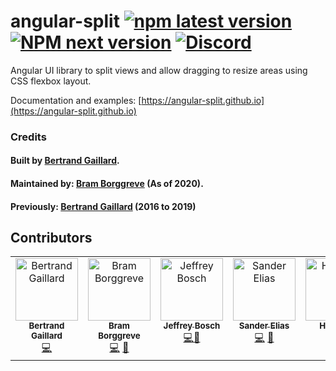# angular-split [![npm latest version](https://img.shields.io/npm/v/angular-split/latest.svg?style=flat-square)](https://www.npmjs.com/package/angular-split) [![NPM next version](https://img.shields.io/npm/v/angular-split/next.svg?style=flat-square)](https://www.npmjs.com/package/angular-split) [![Discord](https://img.shields.io/discord/748677963142135818?color=7289DA&label=Angular%20Discord&logo=discord&logoColor=white&style=flat-square)](https://discord.gg/Qm9MPCg)

Angular UI library to split views and allow dragging to resize areas using CSS flexbox layout.

Documentation and examples:
[https://angular-split.github.io](https://angular-split.github.io)

### Credits

#### Built by [Bertrand Gaillard](https://github.com/bertrandg).

#### Maintained by: [Bram Borggreve](https://github.com/beeman) (As of 2020).

#### Previously: [Bertrand Gaillard](https://github.com/bertrandg) (2016 to 2019)

## Contributors

<!-- ALL-CONTRIBUTORS-LIST:START - Do not remove or modify this section -->
<!-- prettier-ignore-start -->
<!-- markdownlint-disable -->
<table>
  <tbody>
    <tr>
      <td align="center" valign="top" width="14.28%"><a href="https://github.com/bertrandg"><img src="https://avatars.githubusercontent.com/u/7031941?v=4?s=100" width="100px;" alt="Bertrand Gaillard"/><br /><sub><b>Bertrand Gaillard</b></sub></a><br /><a href="https://github.com/angular-split/angular-split/commits?author=bertrandg" title="Code">💻</a></td>
            <td align="center" valign="top" width="14.28%"><a href="https://beeman.dev/"><img src="https://avatars.githubusercontent.com/u/36491?v=4?s=100" width="100px;" alt="Bram Borggreve"/><br /><sub><b>Bram Borggreve</b></sub></a><br /><a href="https://github.com/angular-split/angular-split/commits?author=beeman" title="Code">💻</a> <a href="#maintenance-beeman" title="Maintenance">🚧</a></td>
      <td align="center" valign="top" width="14.28%"><a href="https://jefiozie.github.io"><img src="https://avatars.githubusercontent.com/u/17835373?v=4?s=100" width="100px;" alt="Jeffrey Bosch"/><br /><sub><b>Jeffrey Bosch</b></sub></a><br /><a href="https://github.com/angular-split/angular-split/commits?author=jefiozie" title="Code">💻</a><a href="#maintenance-Jefiozie" title="Maintenance">🚧</a></td>
      <td align="center" valign="top" width="14.28%"><a href="https://github.com/SanderElias"><img src="https://avatars.githubusercontent.com/u/1249083?v=4?s=100" width="100px;" alt="Sander Elias"/><br /><sub><b>Sander Elias</b></sub></a><br /><a href="https://github.com/angular-split/angular-split/commits?author=SanderElias" title="Code">💻</a> <a href="#maintenance-SanderElias" title="Maintenance">🚧</a></td>
<td align="center" valign="top" width="14.28%"><a href="https://github.com/Harpush"><img src="https://avatars.githubusercontent.com/u/30085989?v=4?s=100" width="100px;" alt="Harpush"/><br /><sub><b>Harpush</b></sub></a><br /><a href="https://github.com/angular-split/angular-split/commits?author=Harpush" title="Code">💻</a> <a href="#maintenance-Harpush" title="Maintenance">🚧</a></td>
      <td align="center" valign="top" width="14.28%"><a href="http://www.novel-t.ch"><img src="https://avatars.githubusercontent.com/u/46479127?v=4?s=100" width="100px;" alt="Louis Frament"/><br /><sub><b>Louis Frament</b></sub></a><br /><a href="https://github.com/angular-split/angular-split/commits?author=lf-novelt" title="Code">💻</a></td>
      <td align="center" valign="top" width="14.28%"><a href="https://github.com/Shemesh"><img src="https://avatars.githubusercontent.com/u/2488980?v=4?s=100" width="100px;" alt="Shemesh"/><br /><sub><b>Shemesh</b></sub></a><br /><a href="https://github.com/angular-split/angular-split/commits?author=shemesh" title="Code">💻</a></td>
      <td align="center" valign="top" width="14.28%"><a href="https://github.com/nomeaning777"><img src="https://avatars.githubusercontent.com/u/979296?v=4?s=100" width="100px;" alt="nomeaning"/><br /><sub><b>nomeaning</b></sub></a><br /><a href="https://github.com/angular-split/angular-split/commits?author=nomeaning777" title="Code">💻</a></td>
      <td align="center" valign="top" width="14.28%"><a href="https://github.com/rahuldimri"><img src="https://avatars.githubusercontent.com/u/107100022?v=4?s=100" width="100px;" alt="rahuldimri"/><br /><sub><b>rahuldimri</b></sub></a><br /><a href="https://github.com/angular-split/angular-split/commits?author=rahuldimri" title="Code">💻</a></td>
      <td align="center" valign="top" width="14.28%"><a href="http://www.richapps.de"><img src="https://avatars.githubusercontent.com/u/2612377?v=4?s=100" width="100px;" alt="Benjamin Dobler"/><br /><sub><b>Benjamin Dobler</b></sub></a><br /><a href="https://github.com/angular-split/angular-split/commits?author=benjamindobler" title="Code">💻</a></td>
      <td align="center" valign="top" width="14.28%"><a href="http://www.cyrildurand.net"><img src="https://avatars.githubusercontent.com/u/2543836?v=4?s=100" width="100px;" alt="Cyril DURAND"/><br /><sub><b>Cyril DURAND</b></sub></a><br /><a href="https://github.com/angular-split/angular-split/commits?author=cyrildurand" title="Code">💻</a></td>
      <td align="center" valign="top" width="14.28%"><a href="http://andre-steudel.de"><img src="https://avatars.githubusercontent.com/u/7403789?v=4?s=100" width="100px;" alt="Andre Steudel"/><br /><sub><b>Andre Steudel</b></sub></a><br /><a href="https://github.com/angular-split/angular-split/commits?author=kufuntu" title="Code">💻</a></td>
      <td align="center" valign="top" width="14.28%"><a href="https://github.com/jitsmaster"><img src="https://avatars.githubusercontent.com/u/15837601?v=4?s=100" width="100px;" alt="Arnold Wang"/><br /><sub><b>Arnold Wang</b></sub></a><br /><a href="https://github.com/angular-split/angular-split/commits?author=jitsmaster" title="Code">💻</a></td>
      <td align="center" valign="top" width="14.28%"><a href="https://github.com/jakubmank2"><img src="https://avatars.githubusercontent.com/u/124054100?v=4?s=100" width="100px;" alt="Kuba Mank"/><br /><sub><b>Kuba Mank</b></sub></a><br /><a href="https://github.com/angular-split/angular-split/commits?author=jakubmank2" title="Code">💻</a></td>
       <td align="center" valign="top" width="14.28%"><a href="https://github.com/AlexanderBabchenko"><img src="https://avatars.githubusercontent.com/u/11957042?v=4?s=100" width="100px;" alt="alexanderbabchenko"/><br /><sub><b>alexanderbabchenko</b></sub></a><br /><a href="https://github.com/angular-split/angular-split/commits?author=alexanderbabchenko" title="Code">💻</a></td>
        <td align="center" valign="top" width="14.28%"><a href="https://github.com/dxbrandon"><img src="https://avatars.githubusercontent.com/u/84741633?v=4?s=100" width="100px;" alt="Brandon Nguyen"/><br /><sub><b>Brandon Nguyen</b></sub></a><br /><a href="https://github.com/angular-split/angular-split/commits?author=dxbrandon" title="Code">💻</a></td>
           <td align="center" valign="top" width="14.28%"><a href="https://github.com/pawelwojkiewicz"><img src="https://avatars.githubusercontent.com/u/26307117?v=4?s=100" width="100px;" alt="pawel_wojkiewicz"/><br /><sub><b>pawel_wojkiewicz</b></sub></a><br /><a href="https://github.com/angular-split/angular-split/commits?author=pawelwojkiewicz" title="Code">💻</a></td>
            <td align="center" valign="top" width="14.28%"><a href="http://pierremarcairoldi.com"><img src="https://avatars.githubusercontent.com/u/296718?v=4?s=100" width="100px;" alt="Pierre-Marc Airoldi"/><br /><sub><b>Pierre-Marc Airoldi</b></sub></a><br /><a href="https://github.com/angular-split/angular-split/commits?author=pmairoldi" title="Code">💻</a></td>
      <td align="center" valign="top" width="14.28%"><a href="https://github.com/funkelodeon"><img src="https://avatars.githubusercontent.com/u/16770343?v=4?s=100" width="100px;" alt="Nick Funk"/><br /><sub><b>Nick Funk</b></sub></a><br /><a href="https://github.com/angular-split/angular-split/commits?author=funkelodeon" title="Code">💻</a></td>
      <td align="center" valign="top" width="14.28%"><a href="https://www.linkedin.com/in/bryanknightdev"><img src="https://avatars.githubusercontent.com/u/7443393?v=4?s=100" width="100px;" alt="Bryan Knight"/><br /><sub><b>Bryan Knight</b></sub></a><br /><a href="https://github.com/angular-split/angular-split/commits?author=blacknight811" title="Code">💻</a></td>
       <td align="center" valign="top" width="14.28%"><a href="https://github.com/erik-seifert"><img src="https://avatars.githubusercontent.com/u/4093180?v=4?s=100" width="100px;" alt="Erik Seifert"/><br /><sub><b>Erik Seifert</b></sub></a><br /><a href="https://github.com/angular-split/angular-split/commits?author=erik-seifert" title="Code">💻</a></td>
        <td align="center" valign="top" width="14.28%"><a href="https://github.com/ethankay"><img src="https://avatars.githubusercontent.com/u/15613563?v=4?s=100" width="100px;" alt="Ethan Kay"/><br /><sub><b>Ethan Kay</b></sub></a><br /><a href="https://github.com/angular-split/angular-split/commits?author=ethankay" title="Code">💻</a></td>
      <td align="center" valign="top" width="14.28%"><a href="https://github.com/kmmccafferty96"><img src="https://avatars.githubusercontent.com/u/10471269?v=4?s=100" width="100px;" alt="Keegan McCafferty"/><br /><sub><b>Keegan McCafferty</b></sub></a><br /><a href="https://github.com/angular-split/angular-split/commits?author=kmmccafferty96" title="Code">💻</a></td>
    </tr>
  </tbody>
</table>

<!-- markdownlint-restore -->
<!-- prettier-ignore-end -->

<!-- ALL-CONTRIBUTORS-LIST:END -->
